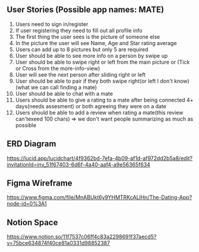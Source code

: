 ## User Stories (Possible app names: MATE)
1. Users need to sign in/register
2. If user registering they need to fill out all profile info
3. The first thing the user sees is the picture of someone else
4. In the picture the user will see Name, Age and Star rating average
5. Users can add up to 8 pictures but only 5 are required
6. User should be able to see more info on a person by swipe up
7. User should be able to swipe right or left from the main picture or (Tick or Cross from the more-info-view)
8. User will see the next person after sliding right or left
9. User should be able to pair if they both swipe right(or left I don't know) (what we can call finding a mate)
10. User should be able to chat with a mate
11. Users should be able to give a rating to a mate after being connected 4+ days(needs assesment) or both agreeing they were on a date
12. Users should be able to add a review when rating a mate(this review can'texeed 100 chars) => we don't want people summarizing as much as possible

## ERD Diagram
https://lucid.app/lucidchart/4f9362bd-7efa-4b09-af1d-af972dd2b5a8/edit?invitationId=inv_51f67403-6d6f-4a40-aaf4-a9e56365f634

## Figma Wireframe
https://www.figma.com/file/MnABUkt6y9YHMTRKcALlHn/The-Dating-App?node-id=0%3A1

## Notion Space
https://www.notion.so/11f7537c06ff4c83a2298691f37aecd5?v=75bce634874f40ce81a0331d98852387
